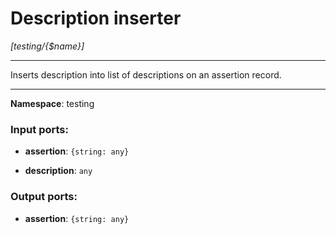 # Description inserter

_[testing/{$name}]_

---

Inserts description into list of descriptions on an assertion record.

---

__Namespace__: testing

### Input ports:

* __assertion__: ` {string: any} `


* __description__: ` any `

### Output ports:

* __assertion__: ` {string: any} `

